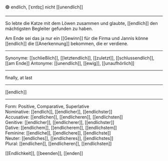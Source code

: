 🟢 endlich, [ˈɛntlɪç]
nicht [[unendlich]]

---
So lebte die Katze mit dem Löwen zusammen und glaubte, [[endlich]] den mächtigsten Begleiter gefunden zu haben. 
 
Am Ende sei das ja nur ein [[Gewinn]] für die Firma und Jannis könne [[endlich]] die [[Anerkennung]] bekommen, die er verdiene. 

---
Synonyme: [[schließlich]], [[letztendlich]], [[zuletzt]], [[schlussendlich]], [[am Ende]]
Antonyme: [[unendlich]], [[ewig]], [[unaufhörlich]]

---
finally, at last

---
[[endlich]]

---

Form: Positive, Comparative, Superlative  
Nominative: [[endlich]], [[endlicher]], [[endlichster]]  
Accusative: [[endlichen]], [[endlicheren]], [[endlichsten]]  
Genitive: [[endlicher]], [[endlicherer]], [[endlichster]]  
Dative: [[endlichem]], [[endlicherem]], [[endlichstem]]  
Feminine: [[endliche]], [[endlichere]], [[endlichste]]  
Neuter: [[endliches]], [[endlicheres]], [[endlichstes]]  
Plural: [[endlichen]], [[endlicheren]], [[endlichsten]]  

[[Endlichkeit]], [[beenden]], [[enden]]
